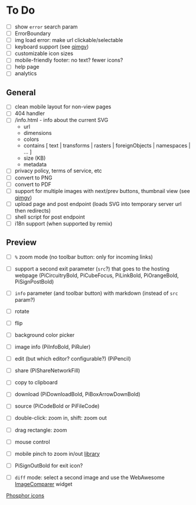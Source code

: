 # To Do

- [ ] show `error` search param
- [ ] ErrorBoundary
- [ ] img load error: make url clickable/selectable
- [ ] keyboard support (see [qimgv](https://github.com/easymodo/qimgv))
- [ ] customizable icon sizes
- [ ] mobile-friendly footer: no text?  fewer icons?
- [ ] help page
- [ ] analytics

## General

- [ ] clean mobile layout for non-view pages
- [ ] 404 handler
- [ ] /info.html - info about the current SVG
	- url
	- dimensions
	- colors
	- contains [ text | transforms | rasters | foreignObjects | namespaces | ... ]
	- size (KB)
	- metadata
- [ ] privacy policy, terms of service, etc
- [ ] convert to PNG
- [ ] convert to PDF
- [ ] support for multiple images with next/prev buttons, thumbnail view (see [qimgv](https://github.com/easymodo/qimgv))
- [ ] upload page and post endpoint (loads SVG into temporary server url then redirects)
- [ ] shell script for post endpoint
- [ ] i18n support (when supported by remix)

## Preview
- [ ] `%` zoom mode (no toolbar button: only for incoming links)
- [ ] support a second exit parameter (`src`?) that goes to the hosting webpage (PiCircuitryBold, PiCubeFocus, PiLinkBold, PiOrangeBold, PiSignPostBold)
- [ ] `info` parameter (and toolbar button) with markdown (instead of `src` param?)
- [ ] rotate
- [ ] flip
- [ ] background color picker
- [ ] image info (PiInfoBold, PiRuler)
- [ ] edit (but which editor?  configurable?) (PiPencil)
- [ ] share (PiShareNetworkFill)
- [ ] copy to clipboard
- [ ] download (PiDownloadBold, PiBoxArrowDownBold)
- [ ] source (PiCodeBold or PiFileCode)
- [ ] double-click: zoom in, shift: zoom out
- [ ] drag rectangle: zoom
- [ ] mouse control
- [ ] mobile pinch to zoom in/out [library](https://www.npmjs.com/package/react-map-interaction)
- [ ] PiSignOutBold for exit icon?
- [ ] `diff` mode: select a second image and use the WebAwesome [ImageComparer](https://backers.webawesome.com/docs/components/image-comparer) widget


[Phosphor icons](https://react-icons.github.io/react-icons/icons/pi/)
